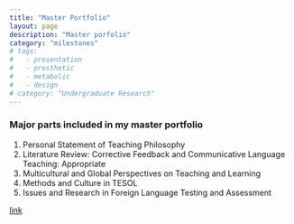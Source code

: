 ```yaml
---
title: "Master Portfolio"
layout: page
description: "Master porfolio"
category: "milestones"
# tags:
#   - presentation
#   - prosthetic
#   - metabolic
#   - design
# category: "Undergraduate Research"
---
```


### Major parts included in my master portfolio
1. Personal Statement of Teaching Philosophy
2. Literature Review: Corrective Feedback and Communicative Language Teaching: Appropriate
3. Multicultural and Global Perspectives on Teaching and Learning
4. Methods and Culture in TESOL
5. Issues and Research in Foreign Language Testing and Assessment

[link](https://docs.google.com/document/d/1TNkf0cL7IZgycsYSSfLF462pyykGMxAcVHaKy-rzfLE/edit?usp=sharing)
